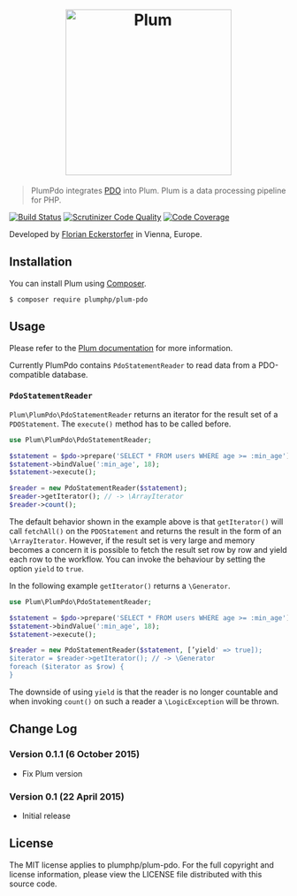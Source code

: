 <h1 align="center">
    <img src="http://cdn.florian.ec/plum-logo.svg" alt="Plum" width="300">
</h1>

> PlumPdo integrates [PDO](http://php.net/manual/en/book.pdo.php) into Plum. Plum is a data processing pipeline for PHP.

[![Build Status](https://travis-ci.org/plumphp/plum-pdo.svg)](https://travis-ci.org/plumphp/plum-pdo)
[![Scrutinizer Code Quality](https://scrutinizer-ci.com/g/plumphp/plum-pdo/badges/quality-score.png?b=master)](https://scrutinizer-ci.com/g/plumphp/plum-pdo/?branch=master)
[![Code Coverage](https://scrutinizer-ci.com/g/plumphp/plum-pdo/badges/coverage.png?b=master)](https://scrutinizer-ci.com/g/plumphp/plum-pdo/?branch=master)

Developed by [Florian Eckerstorfer](https://florian.ec) in Vienna, Europe.


Installation
------------

You can install Plum using [Composer](http://getcomposer.org).

```shell
$ composer require plumphp/plum-pdo
```


Usage
-----

Please refer to the [Plum documentation](https://github.com/plumphp/plum/blob/master/docs/index.md) for more
information.

Currently PlumPdo contains `PdoStatementReader` to read data from a PDO-compatible database.

### `PdoStatementReader`

`Plum\PlumPdo\PdoStatementReader` returns an iterator for the result set of a `PDOStatement`. The `execute()` method
has to be called before.

```php
use Plum\PlumPdo\PdoStatementReader;

$statement = $pdo->prepare('SELECT * FROM users WHERE age >= :min_age');
$statement->bindValue(':min_age', 18);
$statement->execute();

$reader = new PdoStatementReader($statement);
$reader->getIterator(); // -> \ArrayIterator
$reader->count();
```

The default behavior shown in the example above is that `getIterator()` will call `fetchAll()` on the `PDOStatement`
and returns the result in the form of an `\ArrayIterator`. However, if the result set is very large and memory becomes
a concern it is possible to fetch the result set row by row and yield each row to the workflow. You can invoke the
behaviour by setting the option `yield` to `true`.

In the following example `getIterator()` returns a `\Generator`.

```php
use Plum\PlumPdo\PdoStatementReader;

$statement = $pdo->prepare('SELECT * FROM users WHERE age >= :min_age');
$statement->bindValue(':min_age', 18);
$statement->execute();

$reader = new PdoStatementReader($statement, [’yield' => true]);
$iterator = $reader->getIterator(); // -> \Generator
foreach ($iterator as $row) {
}
```

The downside of using `yield` is that the reader is no longer countable and when invoking `count()` on such a reader
a `\LogicException` will be thrown.


Change Log
----------

### Version 0.1.1 (6 October 2015)

- Fix Plum version

### Version 0.1 (22 April 2015)

- Initial release


License
-------

The MIT license applies to plumphp/plum-pdo. For the full copyright and license information,
please view the LICENSE file distributed with this source code.
